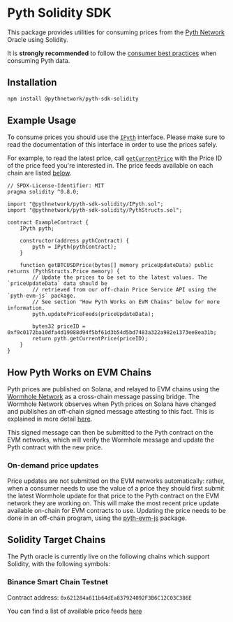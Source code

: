# Pyth Solidity SDK
This package provides utilities for consuming prices from the [Pyth Network](https://pyth.network/) Oracle using Solidity.

It is **strongly recommended** to follow the [consumer best practices](https://docs.pyth.network/consumers/best-practices) when consuming Pyth data.

## Installation
```bash
npm install @pythnetwork/pyth-sdk-solidity
```

## Example Usage

To consume prices you should use the [`IPyth`](IPyth.sol) interface. Please make sure to read the documentation of this interface in order to use the prices safely.

For example, to read the latest price, call [`getCurrentPrice`](IPyth.sol) with the Price ID of the price feed you're interested in. The price feeds available on each chain are listed [below](#target-chains).

```solidity
// SPDX-License-Identifier: MIT
pragma solidity ^0.8.0;

import "@pythnetwork/pyth-sdk-solidity/IPyth.sol";
import "@pythnetwork/pyth-sdk-solidity/PythStructs.sol";

contract ExampleContract {
    IPyth pyth;

    constructor(address pythContract) {
        pyth = IPyth(pythContract);
    }

    function getBTCUSDPrice(bytes[] memory priceUpdateData) public returns (PythStructs.Price memory) {
        // Update the prices to be set to the latest values. The `priceUpdateData` data should be
        // retrieved from our off-chain Price Service API using the `pyth-evm-js` package.
        // See section "How Pyth Works on EVM Chains" below for more information.
        pyth.updatePriceFeeds(priceUpdateData);

        bytes32 priceID = 0xf9c0172ba10dfa4d19088d94f5bf61d3b54d5bd7483a322a982e1373ee8ea31b;
        return pyth.getCurrentPrice(priceID);
    }
}
```


## How Pyth Works on EVM Chains

Pyth prices are published on Solana, and relayed to EVM chains using the [Wormhole Network](https://wormholenetwork.com/) as a cross-chain message passing bridge. The Wormhole Network observes when Pyth prices on Solana have changed and publishes an off-chain signed message attesting to this fact. This is explained in more detail [here](https://docs.wormholenetwork.com/wormhole/).

This signed message can then be submitted to the Pyth contract on the EVM networks, which will verify the Wormhole message and update the Pyth contract with the new price.

### On-demand price updates

Price updates are not submitted on the EVM networks automatically: rather, when a consumer needs to use the value of a price they should first submit the latest Wormhole update for that price to the Pyth contract on the EVM network they are working on. This will make the most recent price update available on-chain for EVM contracts to use. Updating the price needs to be done in an off-chain program, using the [pyth-evm-js](https://github.com/pyth-network/pyth-js/tree/main/pyth-evm-js) package. 

## Solidity Target Chains
The Pyth oracle is currently live on the following chains which support Solidity, with the following symbols:

### Binance Smart Chain Testnet
Contract address: `0x621284a611b64dEa837924092F3B6C12C03C386E`

You can find a list of available price feeds [here](https://pyth.network/developers/price-feeds/#binance-smart-chain-testnet)
